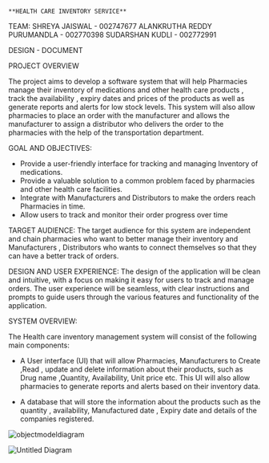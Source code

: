                                                                     **HEALTH CARE INVENTORY SERVICE**
                                
                                
TEAM:
SHREYA JAISWAL - 002747677
ALANKRUTHA REDDY PURUMANDLA - 002770398
SUDARSHAN KUDLI - 002772991




DESIGN - DOCUMENT


PROJECT OVERVIEW 

 The project aims to develop a software system that will help Pharmacies manage their inventory of medications and other health care products , track the availability , expiry dates and prices of the products as well as generate reports and alerts for low stock levels. This system will also allow pharmacies to place an order with the manufacturer and allows the manufacturer to assign a distributor who delivers the order to the pharmacies with the help of the transportation department.


GOAL AND OBJECTIVES:
- Provide a user-friendly interface for tracking and managing Inventory of medications.
- Provide a valuable solution to a common problem faced by pharmacies and other health care facilities.
- Integrate with Manufacturers and Distributors to make the orders reach Pharmacies in time.
- Allow users to track and monitor their order progress over time



TARGET AUDIENCE:
The target audience for this system are independent  and chain pharmacies  who want to better manage their inventory and  Manufacturers , Distributors who wants to connect themselves so that they can have a better track of orders.



DESIGN AND USER EXPERIENCE:
The design of the application  will be clean and intuitive, with a focus on making it easy for users to track and manage orders. 
The user experience will be seamless, with clear instructions and prompts to guide users through the various features and functionality of the application.


SYSTEM OVERVIEW:

The Health care inventory management system will consist of the following main components:
- A User interface (UI) that will allow Pharmacies, Manufacturers  to Create ,Read , update and delete information about their products, such as Drug name ,Quantity, Availability, Unit price etc. This UI will also allow pharmacies to generate reports and alerts based on their inventory data.

- A database that will store the information about the products such as the quantity , availability, Manufactured date , Expiry date  and  details of the companies registered.








 


![objectmodeldiagram](https://user-images.githubusercontent.com/113366324/206957575-4d312497-010c-491c-9b26-dc01c60670dd.jpg)


![Untitled Diagram](https://user-images.githubusercontent.com/113366324/206957596-377aba58-8a36-4d42-a592-1f69b54d5607.jpg)



